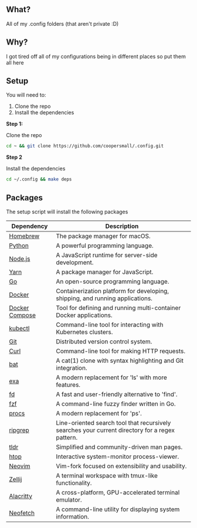 ## What?

All of my .config folders (that aren't private :D)

## Why?

I got tired off all of my configurations being in different places so put them all here

## Setup

You will need to:

1. Clone the repo
2. Install the dependencies

**Step 1:**

Clone the repo

```sh
cd ~ && git clone https://github.com/coopersmall/.config.git
```

**Step 2**

Install the dependencies

```sh
cd ~/.config && make deps
```

## Packages

The setup script will install the following packages

| Dependency      | Description                                           |
|-----------------|-------------------------------------------------------|
| [Homebrew](https://brew.sh/)                                   | The package manager for macOS.                          |
| [Python](https://www.python.org/)                              | A powerful programming language.                        |
| [Node.js](https://nodejs.org/)                                 | A JavaScript runtime for server-side development.      |
| [Yarn](https://yarnpkg.com/)                                   | A package manager for JavaScript.                       |
| [Go](https://golang.org/)                                     | An open-source programming language.                   |
| [Docker](https://www.docker.com/)                              | Containerization platform for developing, shipping, and running applications. |
| [Docker Compose](https://docs.docker.com/compose/)             | Tool for defining and running multi-container Docker applications. |
| [kubectl](https://kubernetes.io/docs/reference/kubectl/overview/) | Command-line tool for interacting with Kubernetes clusters. |
| [Git](https://git-scm.com/)                                    | Distributed version control system.                    |
| [Curl](https://curl.haxx.se/)                                  | Command-line tool for making HTTP requests.            |
| [bat](https://github.com/sharkdp/bat)                         | A cat(1) clone with syntax highlighting and Git integration. |
| [exa](https://the.exa.website/)                               | A modern replacement for 'ls' with more features.      |
| [fd](https://github.com/sharkdp/fd)                           | A fast and user-friendly alternative to 'find'.        |
| [fzf](https://github.com/junegunn/fzf)                        | A command-line fuzzy finder written in Go.             |
| [procs](https://github.com/dalance/procs)                     | A modern replacement for 'ps'.                         |
| [ripgrep](https://github.com/BurntSushi/ripgrep)              | Line-oriented search tool that recursively searches your current directory for a regex pattern. |
| [tldr](https://tldr.sh/)                                      | Simplified and community-driven man pages.             |
| [htop](https://hisham.hm/htop/)                               | Interactive system-monitor process-viewer.             |
| [Neovim](https://neovim.io/)                                  | Vim-fork focused on extensibility and usability.       |
| [Zellij](https://github.com/zellij-org/zellij)                | A terminal workspace with tmux-like functionality.    |
| [Alacritty](https://github.com/alacritty/alacritty)           | A cross-platform, GPU-accelerated terminal emulator.  |
| [Neofetch](https://github.com/dylanaraps/neofetch)            | A command-line utility for displaying system information. |

